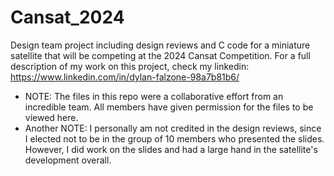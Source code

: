 # Cansat_2024
Design team project including design reviews and C code for a miniature satellite that will be competing at the 2024 Cansat Competition. For a full description of my work on this project, check my linkedin: https://www.linkedin.com/in/dylan-falzone-98a7b81b6/

* NOTE: The files in this repo were a collaborative effort from an incredible team. All members have given permission for the files to be viewed here.
* Another NOTE: I personally am not credited in the design reviews, since I elected not to be in the group of 10 members who presented the slides. However, I did work on the slides and had a large hand in the satellite's development overall. 
